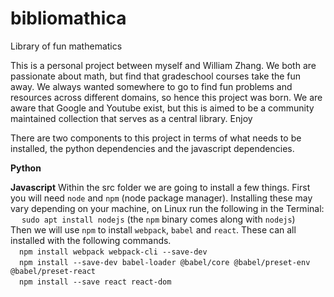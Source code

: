 # bibliomathica
Library of fun mathematics

This is a personal project between myself and William Zhang. We both are passionate about math, but find that gradeschool courses take the fun away. We always wanted somewhere to go to find fun problems and resources across different domains, so hence this project was born. We are aware that Google and Youtube exist, but this is aimed to be a community maintained collection that serves as a central library. Enjoy

There are two components to this project in terms of what needs to be installed, the python dependencies and the javascript dependencies.

**Python**

**Javascript**
Within the src folder we are going to install a few things. First you will need `node` and `npm` (node package manager). Installing these may vary depending on your machine, on Linux run the following in the Terminal:<br>
&emsp; `sudo apt install nodejs` (the `npm` binary comes along with `nodejs`)<br>Then we will use `npm` to install `webpack`, `babel` and `react`. These can all installed with the following commands.<br>
&emsp;`npm install webpack webpack-cli --save-dev`<br>
&emsp;`npm install --save-dev babel-loader @babel/core @babel/preset-env @babel/preset-react`<br>
&emsp;`npm install --save react react-dom`
